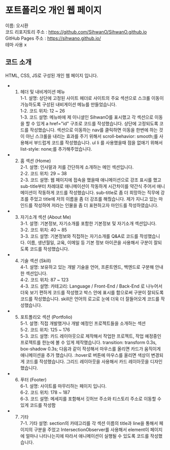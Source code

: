 # 포트폴리오 개인 웹 페이지

이름: 오시환<br/>
코드 리포지토리 주소 : https://github.com/SihwanO/SihwanO.github.io <br/>
GitHub Pages 주소 : https://sihwano.github.io/ <br/>
테마 사용 x

## 코드 소개
HTML, CSS, JS로 구성된 개인 웹 페이지 입니다.

- 1. 헤더 및 내비게이션 메뉴<br/>
    1-1. 설명: 상단에 고정된 사이트 헤더로 사이트의 주요 섹션으로 스크롤 이동이 가능하도록 구성된 내비게이션 메뉴를 만들었습니다.<br/>
    1-2. 코드 위치: 12 ~ 26<br/>
    1-3. 코드 설명: 메뉴바에 제 이니셜인 SihwanO를 표시했고 각 섹션으로 이동을 할 수 있게  a href="id" 구조로 코드를 작성했습니다. 상단에 고정되도록 코드를 작성했습니다. 
    섹션으로 이동하는 nav를 클릭하면 이동을 한번에 하는 것이 아닌 스크롤을 내리는 효과를 주기 위해서 scroll-behavior: smooth;를 사용해서 부드럽게 코드를 작성했습니다.
    ul li 를 사용했을때 점을 없애기 위해서 list-style: none;를 추가해주었습니다.<br/>

- 2. 홈 섹션 (Home)<br/>
    2-1. 설명: 인사말과 저를 간단하게 소개하는 메인 섹션입니다.<br/>
    2-2. 코드 위치: 29 ~ 38<br/>
    2-3. 코드 설명: 웹 페이지에 접속을 했을때 애니메이션으로 강조 표시를 했고 sub-title부터 차례대로 애니메이션이 작동하게 시간차이를 약간식 주어서 애니메이션이 작동하게 코드를 작성했습니다.
    sub-title로 좀 더 희망하는 직무에 강조를 주었고 title에 저의 이름을 좀 더 강조를 해줬습니다.
    제가 지니고 있는 마인드를 작성하여 저라는 인물을 좀 더 표현하고자 마인드를 작성하였습니다.

- 3. 자기소개 섹션 (About Me)<br/>
    3-1. 설명: 기본정보, 자기소개를 포함한 기본정보 및 자기소개 섹션입니다.<br/>
    3-2. 코드 위치: 40 ~ 85<br/>
    3-3. 코드 설명: 기본정보와 직접하는 자기소개를 Q&A로 코드를 작성했습니다.
    이름, 생년월일, 교육, 이메일 등 기본 정보 아이콘을 사용해서 구분이 잘되도록 코드를 작성했습니다.

- 4. 기술 섹션 (Skill)<br/>
    4-1. 설명: 보유하고 있는 개발 기술을 언어, 프론트엔드, 백엔드로 구분해 안내한 섹션입니다.<br/>
    4-2. 코드 위치: 87 ~ 123<br/>
    4-3. 코드 설명: 카테고리: Language / Front-End / Back-End 로 나누어서 더욱 보기 편하게 코드를 작성했고 박스 안에 표시를 함으로써 구분이 잘되도록 코드를 작성했습니다.
    skill은 언어의 로고로 눈에 더욱 더 잘들어오게 코드를 작성했습니다.

- 5. 포트폴리오 섹션 (Portfolio)<br/>
    5-1. 설명: 직접 개발했거나 개발 예정인 프로젝트들을 소개하는 섹션<br/>
    5-2. 코드 위치: 125 ~ 176<br/>
    5-3. 코드 설명: 카드 레이아웃으로 제작해서 작업한 프로젝트, 작업 예정중인 프로젝트를 한눈에 볼 수 있게 제작했습니다.
    transition: transform 0.3s, box-shadow 0.3s; 다음과 같이 작성해서 마우스를 올리면 카드가 움직이게 애니메이션을 추가 했습니다.
    :hover로 버튼에 마우스를 올리면 색상이 변경되게 코드를 작성했습니다.
    그리드 레이아웃을 사용해서 카드 레이아웃을 디자인 했습니다.

- 6. 푸터 (Footer)<br/>
    6-1. 설명: 사이트를 마무리하는 페이지 입니다.<br/>
    6-2. 코드 위치: 178 ~ 187<br/>
    6-3. 코드 설명: 메세지를 포함해서 깃허브 주소와 티스토리 주소로 이동할 수 있게 코드를 작성함

- 7. 기타<br/>
    7-1. 기타 설명: section의 카테고리를 각 섹션 이름의 title과 line을 통해서 페이지의 구분을 주었고 IntersectionObserver를 사용해서 element이 페이지에 얼마나 나타나는지에 따라서 애니메이션이 실행될 수 있도록 코드를 작성했습니다.
